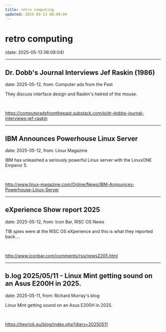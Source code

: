 ```yaml
---
title: retro computing
updated: 2025-05-13 06:08:04
---
```


# retro computing

(date: 2025-05-13 06:08:04)

---

## Dr. Dobb's Journal Interviews Jef Raskin (1986)

date: 2025-05-12, from: Computer ads from the Past

They discuss interface design and Raskin's hatred of the mouse. 

<br> 

<https://computeradsfromthepast.substack.com/p/dr-dobbs-journal-interviews-jef-raskin>

---

## IBM Announces Powerhouse Linux Server

date: 2025-05-12, from: Linux Magazine

<p>IBM has unleashed a seriously powerful Linux server with the LinuxONE Emperor 5.</p> 

<br> 

<http://www.linux-magazine.com/Online/News/IBM-Announces-Powerhouse-Linux-Server>

---

## eXperience Show report 2025

date: 2025-05-12, from: Icon Bar, RISC OS News

TIB spies were at the RISC OS eXperience and this is what they reported back.... 

<br> 

<http://www.iconbar.com/comments/rss/news2205.html>

---

## b.log 2025/05/11 - Linux Mint getting sound on an Asus E200H in 2025.

date: 2025-05-11, from: Richard Murray's blog

Linux Mint getting sound on an Asus E200H in 2025. 

<br> 

<https://heyrick.eu/blog/index.php?diary=20250511>

